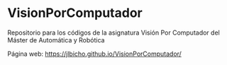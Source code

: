 # VisionPorComputador
Repositorio para los códigos de la asignatura Visión Por Computador del Máster de Automática y Robótica

Página web:
https://jlbicho.github.io/VisionPorComputador/

